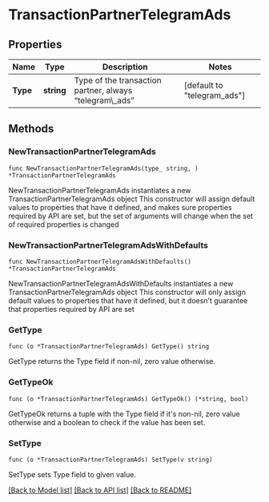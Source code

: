 # TransactionPartnerTelegramAds

## Properties

Name | Type | Description | Notes
------------ | ------------- | ------------- | -------------
**Type** | **string** | Type of the transaction partner, always “telegram\\_ads” | [default to "telegram_ads"]

## Methods

### NewTransactionPartnerTelegramAds

`func NewTransactionPartnerTelegramAds(type_ string, ) *TransactionPartnerTelegramAds`

NewTransactionPartnerTelegramAds instantiates a new TransactionPartnerTelegramAds object
This constructor will assign default values to properties that have it defined,
and makes sure properties required by API are set, but the set of arguments
will change when the set of required properties is changed

### NewTransactionPartnerTelegramAdsWithDefaults

`func NewTransactionPartnerTelegramAdsWithDefaults() *TransactionPartnerTelegramAds`

NewTransactionPartnerTelegramAdsWithDefaults instantiates a new TransactionPartnerTelegramAds object
This constructor will only assign default values to properties that have it defined,
but it doesn't guarantee that properties required by API are set

### GetType

`func (o *TransactionPartnerTelegramAds) GetType() string`

GetType returns the Type field if non-nil, zero value otherwise.

### GetTypeOk

`func (o *TransactionPartnerTelegramAds) GetTypeOk() (*string, bool)`

GetTypeOk returns a tuple with the Type field if it's non-nil, zero value otherwise
and a boolean to check if the value has been set.

### SetType

`func (o *TransactionPartnerTelegramAds) SetType(v string)`

SetType sets Type field to given value.



[[Back to Model list]](../README.md#documentation-for-models) [[Back to API list]](../README.md#documentation-for-api-endpoints) [[Back to README]](../README.md)



